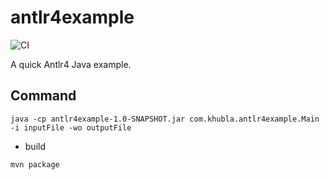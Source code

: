 # antlr4example

![CI](https://github.com/yoonlight/antlr4example/workflows/CI/badge.svg)

A quick Antlr4 Java example.

## Command

```shell
java -cp antlr4example-1.0-SNAPSHOT.jar com.khubla.antlr4example.Main -i inputFile -wo outputFile
```

- build

```shell
mvn package
```

